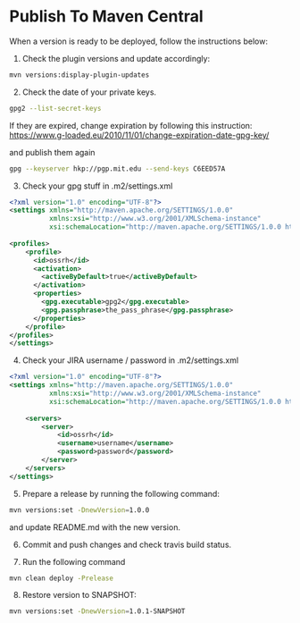 # Publish To Maven Central

When a version is ready to be deployed, follow the
instructions below:

1. Check the plugin versions and update accordingly:
```bash
mvn versions:display-plugin-updates
```

2. Check the date of your private keys.
```bash
gpg2 --list-secret-keys
```

If they are expired, change expiration by following this
instruction:
https://www.g-loaded.eu/2010/11/01/change-expiration-date-gpg-key/

and publish them again 

```bash
gpg --keyserver hkp://pgp.mit.edu --send-keys C6EED57A
```

3. Check your gpg stuff in .m2/settings.xml
```xml
<?xml version="1.0" encoding="UTF-8"?>
<settings xmlns="http://maven.apache.org/SETTINGS/1.0.0"
          xmlns:xsi="http://www.w3.org/2001/XMLSchema-instance"
          xsi:schemaLocation="http://maven.apache.org/SETTINGS/1.0.0 http://maven.apache.org/xsd/settings-1.0.0.xsd">
		
<profiles>  
    <profile>
      <id>ossrh</id>
      <activation>
        <activeByDefault>true</activeByDefault>
      </activation>
      <properties>
        <gpg.executable>gpg2</gpg.executable>
        <gpg.passphrase>the_pass_phrase</gpg.passphrase>
      </properties>
    </profile>
</profiles>
</settings>
```


4. Check your JIRA username / password in .m2/settings.xml
```xml
<?xml version="1.0" encoding="UTF-8"?>
<settings xmlns="http://maven.apache.org/SETTINGS/1.0.0"
          xmlns:xsi="http://www.w3.org/2001/XMLSchema-instance"
          xsi:schemaLocation="http://maven.apache.org/SETTINGS/1.0.0 http://maven.apache.org/xsd/settings-1.0.0.xsd">
		  
    <servers>
	    <server>
		    <id>ossrh</id>
            <username>username</username>
            <password>password</password>
		</server>
    </servers>
</settings>
```

5. Prepare a release by running the following command:
```bash
mvn versions:set -DnewVersion=1.0.0
```

and update README.md with the new version.

6. Commit and push changes and check travis build status.

7. Run the following command
```bash
mvn clean deploy -Prelease
```

8. Restore version to SNAPSHOT:
```bash
mvn versions:set -DnewVersion=1.0.1-SNAPSHOT
```
